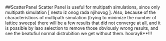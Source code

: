 




##ScatterPanel
Scatter Panel is useful for multipath simulations, since only multipath simulation [ nesto iz onog rada njihovog ]. Also, because of the characteristiocs of multipath simulation (trying to minimize the number of lattice sweeps) there will be a few results that did not converge at all, and it is possible by laso selection to remove those obviously wrong results, and see the beatufiul normal distrubition we get without them. hooray8**!!!

